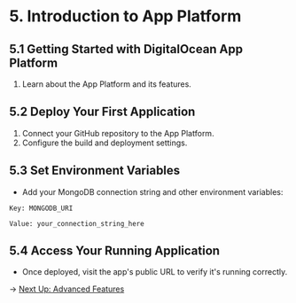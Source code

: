 # 5. Introduction to App Platform

## 5.1 Getting Started with DigitalOcean App Platform

1. Learn about the App Platform and its features.

## 5.2 Deploy Your First Application

1. Connect your GitHub repository to the App Platform.
2. Configure the build and deployment settings.

## 5.3 Set Environment Variables

- Add your MongoDB connection string and other environment variables:
```
Key: MONGODB_URI
```
```
Value: your_connection_string_here
```

## 5.4 Access Your Running Application

- Once deployed, visit the app's public URL to verify it's running correctly.

→ [Next Up: Advanced Features](ADVANCED.md)